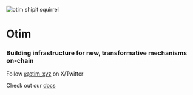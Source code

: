 ![otim shipit squirrel](https://raw.githubusercontent.com/otimlabs/.github/main/profile/shipit-sneaking-otim-green.png)

# Otim

### Building infrastructure for new, transformative mechanisms on-chain

Follow [@otim_xyz](https://x.com/otim_xyz) on X/Twitter

Check out our [docs](https://docs.otim.xyz)
